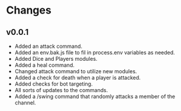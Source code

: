 # Changes

## v0.0.1

- Added an attack command.
- Added an env.bak.js file to fil in process.env variables as needed.
- Added Dice and Players modules.
- Added a heal command.
- Changed attack command to utilize new modules.
- Added a check for death when a player is attacked.
- Added checks for bot targeting.
- All sorts of updates to the commands.
- Added a /swing command that randomly attacks a member of the channel.

